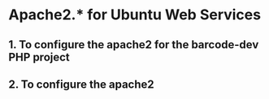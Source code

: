 # Apache2.* for Ubuntu Web Services

## 1. To configure the apache2 for the barcode-dev PHP project

## 2. To configure the apache2 